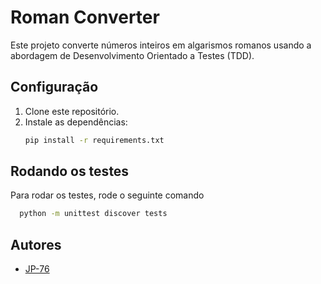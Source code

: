 # Roman Converter

Este projeto converte números inteiros em algarismos romanos usando a abordagem de Desenvolvimento Orientado a Testes (TDD).

## Configuração

1. Clone este repositório.
2. Instale as dependências:
   ```bash
   pip install -r requirements.txt
   ```

## Rodando os testes

Para rodar os testes, rode o seguinte comando

```bash
  python -m unittest discover tests
```

## Autores

- [JP-76](https://www.github.com/JP-76)
